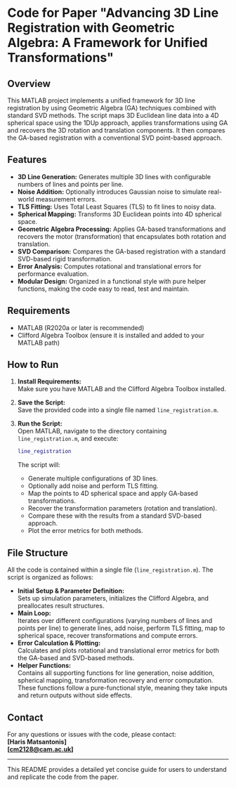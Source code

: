# Code for Paper "Advancing 3D Line Registration with Geometric Algebra: A Framework for Unified Transformations"

## Overview
This MATLAB project implements a unified framework for 3D line registration by using Geometric Algebra (GA) techniques combined with standard SVD methods. The script maps 3D Euclidean line data into a 4D spherical space using the 1DUp approach, applies transformations using GA and recovers the 3D rotation and translation components. It then compares the GA-based registration with a conventional SVD point-based approach.

## Features
- **3D Line Generation:** Generates multiple 3D lines with configurable numbers of lines and points per line.
- **Noise Addition:** Optionally introduces Gaussian noise to simulate real-world measurement errors.
- **TLS Fitting:** Uses Total Least Squares (TLS) to fit lines to noisy data.
- **Spherical Mapping:** Transforms 3D Euclidean points into 4D spherical space.
- **Geometric Algebra Processing:** Applies GA-based transformations and recovers the motor (transformation) that encapsulates both rotation and translation.
- **SVD Comparison:** Compares the GA-based registration with a standard SVD-based rigid transformation.
- **Error Analysis:** Computes rotational and translational errors for performance evaluation.
- **Modular Design:** Organized in a functional style with pure helper functions, making the code easy to read, test and maintain.

## Requirements
- MATLAB (R2020a or later is recommended)
- Clifford Algebra Toolbox (ensure it is installed and added to your MATLAB path)

## How to Run
1. **Install Requirements:**  
   Make sure you have MATLAB and the Clifford Algebra Toolbox installed.

2. **Save the Script:**  
   Save the provided code into a single file named `line_registration.m`.

3. **Run the Script:**  
   Open MATLAB, navigate to the directory containing `line_registration.m`, and execute:
   ```matlab
   line_registration
   ```
   The script will:
   - Generate multiple configurations of 3D lines.
   - Optionally add noise and perform TLS fitting.
   - Map the points to 4D spherical space and apply GA-based transformations.
   - Recover the transformation parameters (rotation and translation).
   - Compare these with the results from a standard SVD-based approach.
   - Plot the error metrics for both methods.

## File Structure
All the code is contained within a single file (`line_registration.m`). The script is organized as follows:
- **Initial Setup & Parameter Definition:**  
  Sets up simulation parameters, initializes the Clifford Algebra, and preallocates result structures.
- **Main Loop:**  
  Iterates over different configurations (varying numbers of lines and points per line) to generate lines, add noise, perform TLS fitting, map to spherical space, recover transformations and compute errors.
- **Error Calculation & Plotting:**  
  Calculates and plots rotational and translational error metrics for both the GA-based and SVD-based methods.
- **Helper Functions:**  
  Contains all supporting functions for line generation, noise addition, spherical mapping, transformation recovery and error computation. These functions follow a pure-functional style, meaning they take inputs and return outputs without side effects.

## Contact

For any questions or issues with the code, please contact:  
**[Haris Matsantonis]**  
**[cm2128@cam.ac.uk]**

---

This README provides a detailed yet concise guide for users to understand and replicate the code from the paper.

